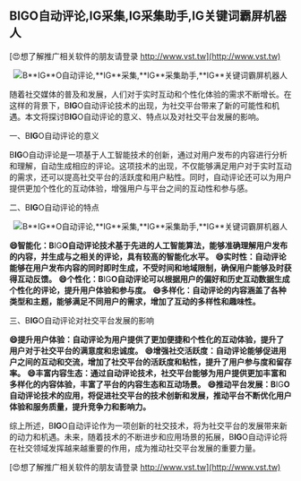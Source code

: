 ## **B**IG**O自动评论,**IG**采集,**IG**采集助手,**IG**关键词霸屏机器人**

[😍想了解推广相关软件的朋友请登录 http://www.vst.tw](http://www.vst.tw)

 <center><img src="https://vst.tw/MP4/tuiguang/png/8.png" alt="B**IG**O自动评论,**IG**采集,**IG**采集助手,**IG**关键词霸屏机器人"></center>

随着社交媒体的普及和发展，人们对于实时互动和个性化体验的需求不断增长。在这样的背景下，B**IG**O自动评论技术的出现，为社交平台带来了新的可能性和机遇。本文将探讨B**IG**O自动评论的意义、特点以及对社交平台发展的影响。

一、B**IG**O自动评论的意义

B**IG**O自动评论是一项基于人工智能技术的创新，通过对用户发布的内容进行分析和理解，自动生成相应的评论。这项技术的出现，不仅能够满足用户对于实时互动的需求，还可以提高社交平台的活跃度和用户粘性。同时，自动评论还可以为用户提供更加个性化的互动体验，增强用户与平台之间的互动性和参与感。

二、B**IG**O自动评论的特点

 <center><img src="https://vst.tw/MP4/tuiguang/png/4.png" alt="B**IG**O自动评论,**IG**采集,**IG**采集助手,**IG**关键词霸屏机器人"></center>

**😄智能化：B**IG**O自动评论技术基于先进的人工智能算法，能够准确理解用户发布的内容，并生成与之相关的评论，具有较高的智能化水平。**
**😄实时性：自动评论能够在用户发布内容的同时即时生成，不受时间和地域限制，确保用户能够及时获得互动反馈。**
**😄个性化：B**IG**O自动评论可以根据用户的偏好和历史互动数据生成个性化的评论，提升用户体验和参与度。**
**😄多样化：自动评论的内容涵盖了各种类型和主题，能够满足不同用户的需求，增加了互动的多样性和趣味性。**

三、B**IG**O自动评论对社交平台发展的影响

**😄提升用户体验：自动评论为用户提供了更加便捷和个性化的互动体验，提升了用户对于社交平台的满意度和忠诚度。**
**😄增强社交活跃度：自动评论能够促进用户之间的互动和交流，增加了社交平台的活跃度和粘性，提升了用户参与度和留存率。**
**😄丰富内容生态：通过自动评论技术，社交平台能够为用户提供更加丰富和多样化的内容体验，丰富了平台的内容生态和互动场景。**
**😄推动平台发展：B**IG**O自动评论技术的应用，将促进社交平台的技术创新和发展，推动平台不断优化用户体验和服务质量，提升竞争力和影响力。**

综上所述，B**IG**O自动评论作为一项创新的社交技术，将为社交平台的发展带来新的动力和机遇。未来，随着技术的不断进步和应用场景的拓展，B**IG**O自动评论将在社交领域发挥越来越重要的作用，成为推动社交平台发展的重要力量。

[😍想了解推广相关软件的朋友请登录 http://www.vst.tw](http://www.vst.tw)



